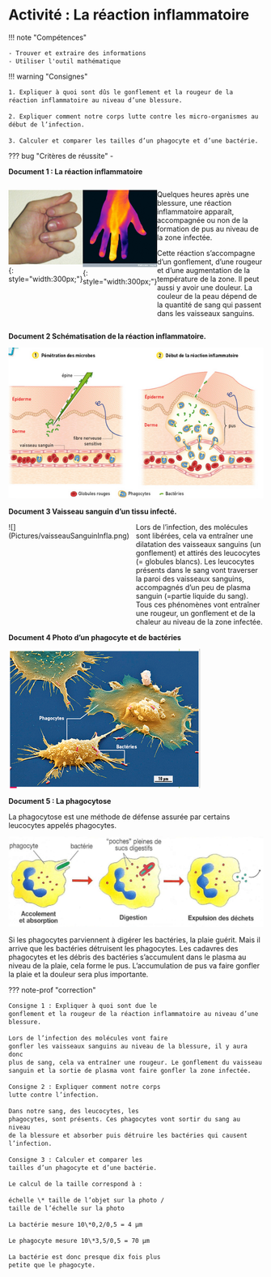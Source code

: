 # Activité : La réaction inflammatoire

!!! note "Compétences"

    - Trouver et extraire des informations
    - Utiliser l'outil mathématique 

!!! warning "Consignes"

    1. Expliquer à quoi sont dûs le gonflement et la rougeur de la réaction inflammatoire au niveau d’une blessure.

    2. Expliquer comment notre corps lutte contre les micro-organismes au début de l’infection.

    3. Calculer et comparer les tailles d’un phagocyte et d’une bactérie.
    
??? bug "Critères de réussite"
    - 


**Document 1 : La réaction inflammatoire**


<div markdown style="display: flex; flex-direction: row;">

<div markdown style="display: flex; flex: 2 1 0; flex-direction: row;">

![](Pictures/inflammation.png){: style="width:300px;"}

![](Pictures/reactionInflaChaleur.png){: style="width:300px;"}

</div>

<div markdown style=" flex: 2 1 0; flex-direction: column;">


Quelques heures après une blessure, une réaction inflammatoire apparaît, accompagnée ou non de la formation de pus au niveau de la zone infectée.

Cette réaction s’accompagne d’un gonflement, d’une rougeur et d’une augmentation de la température de la zone. Il peut aussi y avoir une douleur. La couleur de la peau dépend de la quantité de sang qui passent dans les vaisseaux sanguins.

</div></div>

**Document 2 Schématisation de la réaction inflammatoire.**

![](Pictures/schemaReactionInfla.png)

**Document 3 Vaisseau sanguin d’un tissu infecté.**

<div markdown style="display: flex; flex-direction: row;">

<div markdown style="display: flex; flex: 2 1 0; flex-direction: row;">
![](Pictures/vaisseauSanguinInfla.png)
</div>
<div markdown style="display: flex; flex: 2 1 0; flex-direction: column;">
Lors de l’infection, des molécules sont libérées, cela va entraîner une dilatation des vaisseaux sanguins (un gonflement) et attirés des leucocytes (= globules blancs). Les leucocytes présents dans le sang vont traverser la paroi des vaisseaux sanguins, accompagnés d’un peu de plasma sanguin (=partie liquide du sang). Tous ces phénomènes vont entraîner une rougeur, un gonflement et de la chaleur au niveau de la zone infectée.

</div></div>

**Document 4 Photo d’un phagocyte et de bactéries**

![](Pictures/photoPhagocytose.png)

**Document 5 : La phagocytose**

La phagocytose est une méthode de défense assurée par certains leucocytes appelés phagocytes.

![](Pictures/schemaPhagocytose.png)

Si les phagocytes parviennent à digérer les bactéries, la plaie guérit. Mais il arrive que les bactéries détruisent les phagocytes. Les cadavres des phagocytes et les débris des bactéries s’accumulent dans le plasma au niveau de la plaie, cela forme le pus. L’accumulation de pus va faire gonfler la plaie et la douleur sera plus importante.


??? note-prof "correction"

    Consigne 1 : Expliquer à quoi sont due le
    gonflement et la rougeur de la réaction inflammatoire au niveau d’une
    blessure.

    Lors de l’infection des molécules vont faire
    gonfler les vaisseaux sanguins au niveau de la blessure, il y aura donc
    plus de sang, cela va entraîner une rougeur. Le gonflement du vaisseau
    sanguin et la sortie de plasma vont faire gonfler la zone infectée.

    Consigne 2 : Expliquer comment notre corps
    lutte contre l’infection.

    Dans notre sang, des leucocytes, les
    phagocytes, sont présents. Ces phagocytes vont sortir du sang au niveau
    de la blessure et absorber puis détruire les bactéries qui causent
    l’infection.

    Consigne 3 : Calculer et comparer les
    tailles d’un phagocyte et d’une bactérie.

    Le calcul de la taille correspond à :

    échelle \* taille de l’objet sur la photo /
    taille de l’échelle sur la photo

    La bactérie mesure 10\*0,2/0,5 = 4 µm

    Le phagocyte mesure 10\*3,5/0,5 = 70 µm

    La bactérie est donc presque dix fois plus
    petite que le phagocyte.
